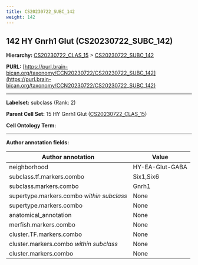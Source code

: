 ```yaml
---
title: CS20230722_SUBC_142
weight: 142
---
```

## 142 HY Gnrh1 Glut (CS20230722_SUBC_142)
<b>Hierarchy: </b>
[CS20230722_CLAS_15](../CS20230722_CLAS_15) >
[CS20230722_SUBC_142](../CS20230722_SUBC_142)

**PURL:** [https://purl.brain-bican.org/taxonomy/CCN20230722/CS20230722_SUBC_142](https://purl.brain-bican.org/taxonomy/CCN20230722/CS20230722_SUBC_142)

---


**Labelset:** subclass (Rank: 2)

**Parent Cell Set:** 15 HY Gnrh1 Glut ([CS20230722_CLAS_15](../CS20230722_CLAS_15))



**Cell Ontology Term:** 

[MARKER GENES.]: #


---

[TRANSFERRED ANNOTATIONS.]: #


[AUTHOR ANNOTATION FIELDS.]: #


**Author annotation fields:**

| Author annotation | Value |
|-------------------|-------|
|neighborhood|HY-EA-Glut-GABA|
|subclass.tf.markers.combo|Six1,Six6|
|subclass.markers.combo|Gnrh1|
|supertype.markers.combo _within subclass_|None|
|supertype.markers.combo|None|
|anatomical_annotation|None|
|merfish.markers.combo|None|
|cluster.TF.markers.combo|None|
|cluster.markers.combo _within subclass_|None|
|cluster.markers.combo|None|
